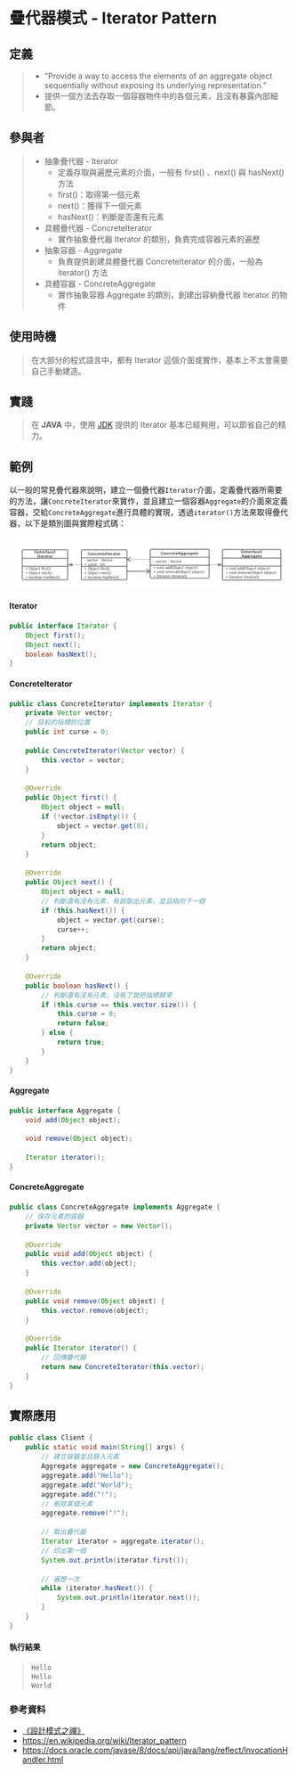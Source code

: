 # 疊代器模式 - Iterator Pattern
## 定義
> - “Provide a way to access the elements of an aggregate object sequentially without exposing its underlying representation.”
> - 提供一個方法去存取一個容器物件中的各個元素，且沒有暴露內部細節。

## 參與者
> + 抽象疊代器 - Iterator
>     * 定義存取與遍歷元素的介面，一般有 first() 、next() 與 hasNext() 方法
>     * first()：取得第一個元素
>     * next()：獲得下一個元素
>     * hasNext()：判斷是否還有元素
> + 具體疊代器 - ConcreteIterator
>     * 實作抽象疊代器 Iterator 的類別，負責完成容器元素的遍歷
> + 抽象容器 - Aggregate
>     * 負責提供創建具體疊代器 ConcreteIterator 的介面，一般為 iterator() 方法
> + 具體容器 - ConcreteAggregate
>     * 實作抽象容器 Aggregate 的類別，創建出容納疊代器 Iterator 的物件

## 使用時機
> 在大部分的程式語言中，都有 Iterator 這個介面或實作，基本上不太會需要自己手動建造。

## 實踐
> 在 **JAVA** 中，使用 [JDK](https://docs.oracle.com/javase/8/docs/api/java/lang/reflect/InvocationHandler.html "JDK") 提供的 Iterator 基本已經夠用，可以節省自己的精力。

## 範例
以一般的常見疊代器來說明，建立一個疊代器`Iterator`介面，定義疊代器所需要的方法，讓`ConcreteIterator`來實作，並且建立一個容器`Aggregate`的介面來定義容器，交給`ConcreteAggregate`進行具體的實現，透過`iterator()`方法來取得疊代器，以下是類別圖與實際程式碼：

![image](https://raw.githubusercontent.com/kaiwen180509/Design-Pattern-Practice/master/DesignPatterns/IteratorPattern/Picture/IteratorPatternPicture.png)

#### Iterator
```java
public interface Iterator {
    Object first();
    Object next();
    boolean hasNext();
}
```
#### ConcreteIterator
```java
public class ConcreteIterator implements Iterator {
    private Vector vector;
    // 目前的指標的位置
    public int curse = 0;

    public ConcreteIterator(Vector vector) {
        this.vector = vector;
    }

    @Override
    public Object first() {
        Object object = null;
        if (!vector.isEmpty()) {
            object = vector.get(0);
        }
        return object;
    }

    @Override
    public Object next() {
        Object object = null;
        // 判斷還有沒有元素，有就取出元素，並且指向下一個
        if (this.hasNext()) {
            object = vector.get(curse);
            curse++;
        }
        return object;
    }

    @Override
    public boolean hasNext() {
        // 判斷還有沒有元素，沒有了就把指標歸零
        if (this.curse == this.vector.size()) {
            this.curse = 0;
            return false;
        } else {
            return true;
        }
    }
}
```
#### Aggregate
```java
public interface Aggregate {
    void add(Object object);

    void remove(Object object);

    Iterator iterator();
}
```
#### ConcreteAggregate
```java
public class ConcreteAggregate implements Aggregate {
    // 保存元素的容器
    private Vector vector = new Vector();

    @Override
    public void add(Object object) {
        this.vector.add(object);
    }

    @Override
    public void remove(Object object) {
        this.vector.remove(object);
    }

    @Override
    public Iterator iterator() {
        // 回傳疊代器
        return new ConcreteIterator(this.vector);
    }
}
```
## 實際應用
```java
public class Client {
    public static void main(String[] args) {
        // 建立容器並且裝入元素
        Aggregate aggregate = new ConcreteAggregate();
        aggregate.add("Hello");
        aggregate.add("World");
        aggregate.add("!");
        // 刪除某個元素
        aggregate.remove("!");

        // 取出疊代器
        Iterator iterator = aggregate.iterator();
        // 印出第一個
        System.out.println(iterator.first());

        // 遍歷一次
        while (iterator.hasNext()) {
            System.out.println(iterator.next());
        }
    }
}
```
#### 執行結果
>     Hello
>     Hello
>     World

### 參考資料
 - [《設計模式之禪》](http://www.books.com.tw/products/CN11096287 "《設計模式之禪》")
 - https://en.wikipedia.org/wiki/Iterator_pattern
 - https://docs.oracle.com/javase/8/docs/api/java/lang/reflect/InvocationHandler.html